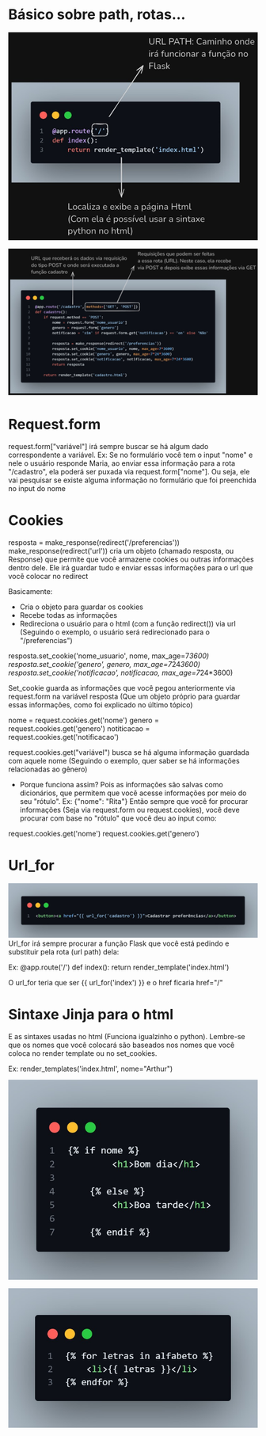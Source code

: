 # Básico sobre path, rotas...
![Flask introdução](../../../imagens/flaskintroducao.png)

![URL](../../../imagens/url.png)

# Request.form
request.form["variável"] irá sempre buscar se há algum dado correspondente a variável.
Ex: Se no formulário você tem o input "nome" e nele o usuário responde Maria, ao enviar essa informação para a rota "/cadastro", ela poderá ser puxada via request.form["nome"]. Ou seja, ele vai pesquisar se existe alguma informação no formulário que foi preenchida no input do nome

# Cookies
resposta = make_response(redirect('/preferencias'))
make_response(redirect('url')) cria um objeto (chamado resposta, ou Response) que permite que você armazene cookies ou outras informações dentro dele. Ele irá guardar tudo e enviar essas informações para o url que você colocar no redirect

Basicamente:
- Cria o objeto para guardar os cookies
- Recebe todas as informações
- Redireciona o usuário para o html (com a função redirect()) via url (Seguindo o exemplo, o usuário será redirecionado para o "/preferencias")


resposta.set_cookie('nome_usuario', nome, max_age=7*3600)
resposta.set_cookie('genero', genero, max_age=7*24*3600)
resposta.set_cookie('notificacao', notificacao, max_age=7*24*3600)

Set_cookie guarda as informações que você pegou anteriormente via request.form na variável resposta (Que um objeto próprio para guardar essas informações, como foi explicado no último tópico)

nome = request.cookies.get('nome')
genero = request.cookies.get('genero')
notiticacao = request.cookies.get('notificacao')

request.cookies.get("variável") busca se há alguma informação guardada com aquele nome (Seguindo o exemplo, quer saber se há informações relacionadas ao gênero)

- Porque funciona assim?
Pois as informações são salvas como dicionários, que permitem que você acesse informações por meio do seu "rótulo".
Ex: {"nome": "Rita"}
Então sempre que você for procurar informações (Seja via request.form ou request.cookies), você deve procurar com base no "rótulo" que você deu ao input como:

request.cookies.get('nome')
request.cookies.get('genero')

# Url_for
![URL_for](../../../imagens/url_for.png)
Url_for irá sempre procurar a função Flask que você está pedindo e substituir pela rota (url path) dela:

Ex: 
@app.route('/')
def index():
    return render_template('index.html')    

O url_for teria que ser {{ url_for('index') }} e o href ficaria href="/"

# Sintaxe Jinja para o html
E as sintaxes usadas no html (Funciona igualzinho o python). Lembre-se que os nomes que você colocará são baseados nos nomes que você coloca no render template ou no set_cookies.

Ex:
render_templates('index.html', nome="Arthur")

![Jinja if](../../../imagens/jinjaif.png)

![Jinja For](../../../imagens/jinjafor.png)

